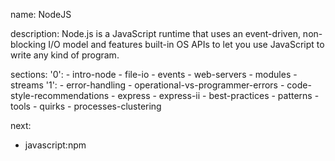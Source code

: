 name: NodeJS

description: Node.js is a JavaScript runtime that uses an event-driven, non-blocking I/O model and features built-in OS APIs to let you use JavaScript to write any kind of program. 

sections:
  '0':
    - intro-node
    - file-io
    - events
    - web-servers
    - modules
    - streams
  '1':
    - error-handling
    - operational-vs-programmer-errors
    - code-style-recommendations
    - express
    - express-ii
    - best-practices
    - patterns
    - tools
    - quirks
    - processes-clustering

next:
  - javascript:npm
